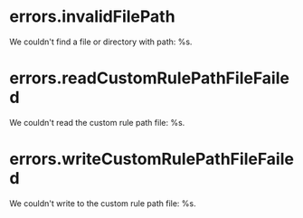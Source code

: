 # errors.invalidFilePath

We couldn't find a file or directory with path: %s.

# errors.readCustomRulePathFileFailed

We couldn't read the custom rule path file: %s.

# errors.writeCustomRulePathFileFailed

We couldn't write to the custom rule path file: %s.